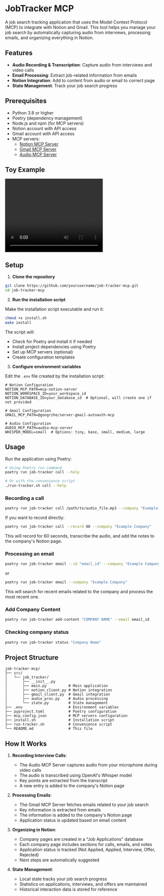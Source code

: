 # JobTracker MCP

A job search tracking application that uses the Model Context Protocol (MCP) to integrate with Notion and Gmail. This tool helps you manage your job search by automatically capturing audio from interviews, processing emails, and organizing everything in Notion.

## Features

- **Audio Recording & Transcription**: Capture audio from interviews and video calls
- **Email Processing**: Extract job-related information from emails
- **Notion Integration**: Add to content from audio or email to correct page
- **State Management**: Track your job search progress

## Prerequisites

- Python 3.8 or higher
- Poetry (dependency management)
- Node.js and npm (for MCP servers)
- Notion account with API access
- Gmail account with API access
- MCP servers:
  - [Notion MCP Server](https://github.com/suekou/mcp-notion-server)
  - [Gmail MCP Server](https://github.com/GongRzhe/Gmail-MCP-Server)
  - [Audio MCP Server](https://github.com/GongRzhe/Audio-MCP-Server)

## Toy Example

<video src="artifacts/fake_transcript_notion.mov" width="320" height="240" controls></video>



## Setup

1. **Clone the repository**

```bash
git clone https://github.com/yourusername/job-tracker-mcp.git
cd job-tracker-mcp
```

2. **Run the installation script**

Make the installation script executable and run it:

```bash
chmod +x install.sh
make install
```

The script will:
- Check for Poetry and install it if needed
- Install project dependencies using Poetry
- Set up MCP servers (optional)
- Create configuration templates

3. **Configure environment variables**

Edit the `.env` file created by the installation script:

```env
# Notion Configuration
NOTION_MCP_PATH=mcp-notion-server
NOTION_WORKSPACE_ID=your_workspace_id
NOTION_DATABASE_ID=your_database_id  # Optional, will create one if not provided

# Gmail Configuration
GMAIL_MCP_PATH=@gongrzhe/server-gmail-autoauth-mcp

# Audio Configuration
AUDIO_MCP_PATH=audio-mcp-server
WHISPER_MODEL=small  # Options: tiny, base, small, medium, large
```

## Usage

Run the application using Poetry:

```bash
# Using Poetry run command
poetry run job-tracker call --help

# Or with the convenience script
./run-tracker.sh call --help
```

### Recording a call

```bash
poetry run job-tracker call /path/to/audio_file.mp3 --company "Example Company"
```

If you want to record directly:

```bash
poetry run job-tracker call --record 60 --company "Example Company"
```

This will record for 60 seconds, transcribe the audio, and add the notes to the company's Notion page.

### Processing an email

```bash
poetry run job-tracker email --id "email_id" --company "Example Company"
```

or

```bash
poetry run job-tracker email --company "Example Company"
```

This will search for recent emails related to the company and process the most recent one.

### Add Company Content

```bash
poetry run job-tracker add-content "COMPANY NAME" --email email_id
```

### Checking company status

```bash
poetry run job-tracker status "Company Name"
```

## Project Structure

```
job-tracker-mcp/
├── src/
│   └── job_tracker/
│       ├── __init__.py
│       ├── main.py          # Main application
│       ├── notion_client.py # Notion integration
│       ├── gmail_client.py  # Gmail integration
│       ├── audio_proc.py    # Audio processing
│       └── state.py         # State management
├── .env                     # Environment variables
├── pyproject.toml           # Poetry configuration
├── mcp_config.json          # MCP servers configuration
├── install.sh               # Installation script
├── run-tracker.sh           # Convenience script
└── README.md                # This file
```

## How It Works

1. **Recording Interview Calls**:
   - The Audio MCP Server captures audio from your microphone during video calls
   - The audio is transcribed using OpenAI's Whisper model
   - Key points are extracted from the transcript
   - A new entry is added to the company's Notion page

2. **Processing Emails**:
   - The Gmail MCP Server fetches emails related to your job search
   - Key information is extracted from emails
   - The information is added to the company's Notion page
   - Application status is updated based on email content

3. **Organizing in Notion**:
   - Company pages are created in a "Job Applications" database
   - Each company page includes sections for calls, emails, and notes
   - Application status is tracked (Not Applied, Applied, Interview, Offer, Rejected)
   - Next steps are automatically suggested

4. **State Management**:
   - Local state tracks your job search progress
   - Statistics on applications, interviews, and offers are maintained
   - Historical interaction data is stored for reference
